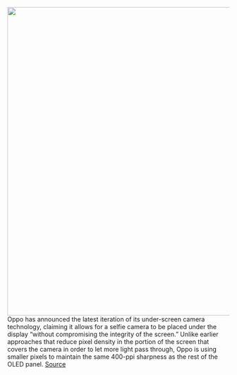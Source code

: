 <img src='https://cdn.vox-cdn.com/thumbor/U4Nv_MZJxiG5ZM3U2KkENrQV5qQ=/0x0:2700x1800/1200x800/filters:focal(1548x896:1980x1328)/cdn.vox-cdn.com/uploads/chorus_image/image/69675771/OPPO_USC_2021_Prototype___3.0.jpeg' width='700px' /><br/>
Oppo has announced the latest iteration of its under-screen camera technology, claiming it allows for a selfie camera to be placed under the display “without compromising the integrity of the screen.” Unlike earlier approaches that reduce pixel density in the portion of the screen that covers the camera in order to let more light pass through, Oppo is using smaller pixels to maintain the same 400-ppi sharpness as the rest of the OLED panel.
<a href='https://www.theverge.com/2021/8/3/22608812/oppo-next-generation-under-screen-camera-tech-announced'> Source <a/>